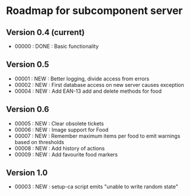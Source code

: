 # Roadmap for subcomponent server

## Version 0.4 (current)
* 00000 : DONE : Basic functionality

## Version 0.5
* 00001 : NEW  : Better logging, divide access from errors
* 00002 : NEW  : First database access on new server causes exception
* 00004 : NEW  : Add EAN-13 add and delete methods for food

## Version 0.6
* 00005 : NEW  : Clear obsolete tickets
* 00006 : NEW  : Image support for Food
* 00007 : NEW  : Remember maximum items per food to emit warnings based on thresholds
* 00008 : NEW  : Add history of actions
* 00009 : NEW  : Add favourite food markers



## Version 1.0
* 00003 : NEW  : setup-ca script emits "unable to write random state"
